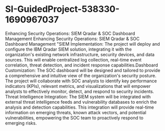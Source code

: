 # SI-GuidedProject-538330-1690967037
Enhancing Security Operations: SIEM Qradar &amp; SOC Dashboard Management
Enhancing Security Operations: SIEM Qradar & SOC Dashboard Management "SIEM Implementation: The project will deploy and configure the IBM Qradar SIEM solution, integrating it with the organization's existing network infrastructure, security devices, and data sources. This will enable centralized log collection, real-time event correlation, threat detection, and incident response capabilities.Dashboard Customization: The SOC dashboard will be designed and tailored to provide a comprehensive and intuitive view of the organization's security posture. 
The project will collaborate with SOC analysts to identify key performance indicators (KPIs), relevant metrics, and visualizations that will empower analysts to effectively monitor, detect, and respond to security incidents. Threat Intelligence Integration: The SIEM system will be integrated with external threat intelligence feeds and vulnerability databases to enrich the analysis and detection capabilities. This integration will provide real-time information on emerging threats, known attack vectors, and potential vulnerabilities, empowering the SOC team to proactively respond to emerging risks.
